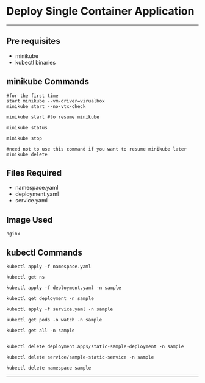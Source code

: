 # Deploy Single Container Application
_____________________________________

## Pre requisites
- minikube
- kubectl binaries

## minikube Commands
```
#for the first time
start minikube --vm-driver=virualbox 
minikube start --no-vtx-check

minikube start #to resume minikube

minikube status

minikube stop

#need not to use this command if you want to resume minikube later
minikube delete 

```

## Files Required
- namespace.yaml
- deployment.yaml
- service.yaml

## Image Used
``` 
nginx 
```

## kubectl Commands

```
kubectl apply -f namespace.yaml

kubectl get ns

kubectl apply -f deployment.yaml -n sample

kubectl get deployment -n sample

kubectl apply -f service.yaml -n sample

kubectl get pods -o watch -n sample

kubectl get all -n sample


kubectl delete deployment.apps/static-sample-deployment -n sample

kubectl delete service/sample-static-service -n sample

kubectl delete namespace sample
```
_______________________________________________________________________